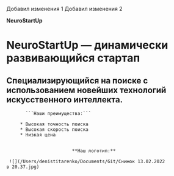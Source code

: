 
Добавил изменения 1
Добавил изменения 2

 **NeuroStartUp**
#  NeuroStartUp — динамически развивающийся стартап
##  Cпециализирующийся на поиске с использованием новейших технологий искусственного интеллекта.

           ```Наши преимущества:```

         * Высокая точность поиска
         * Высокая скорость поиска
         * Низкая цена


                            **Наш логотип:**

     ![](/Users/denistitarenko/Documents/Git/Снимок 13.02.2022 в 20.37.jpg)
        
